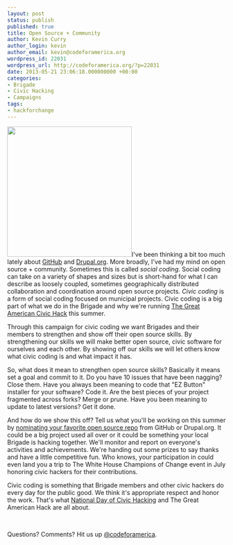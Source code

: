 ```yaml
---
layout: post
status: publish
published: true
title: Open Source + Community
author: Kevin Curry
author_login: kevin
author_email: kevin@codeforamerica.org
wordpress_id: 22031
wordpress_url: http://codeforamerica.org/?p=22031
date: 2013-05-21 23:06:18.000000000 +00:00
categories:
- Brigade
- Civic Hacking
- Campaigns
tags:
- hackforchange
---
```

<a href="http://codeforamerica.org/wp-content/uploads/2013/05/badge.png"><img class="alignleft size-medium wp-image-22117" title="badge" src="http://codeforamerica.org/wp-content/uploads/2013/05/badge-287x300.png" alt="" width="287" height="300" /></a>I've been thinking a bit too much lately about <a href="https://github.com" target="_blank">GitHub</a> and <a href="http://drupal.org" target="_blank">Drupal.org</a>. More broadly, I've had my mind on open source + community. Sometimes this is called <em>social coding</em>. Social coding can take on a variety of shapes and sizes but is short-hand for what I can describe as loosely coupled, sometimes geographically distributed collaboration and coordination around open source projects. <em>Civic coding</em> is a form of social coding focused on municipal projects. Civic coding is a big part of what we do in the Brigade and why we're running <a href="http://brigade.codeforamerica.org/civic-coding" target="_blank">The Great American Civic Hack</a> this summer.

Through this campaign for civic coding we want Brigades and their members to strengthen and show off their open source skills. By strengthening our skills we will make better open source, civic software for ourselves and each other. By showing off our skills we will let others know what civic coding is and what impact it has.

So, what does it mean to strengthen open source skills? Basically it means set a goal and commit to it. Do you have 10 issues that have been nagging? Close them. Have you always been meaning to code that "EZ Button" installer for your software? Code it. Are the best pieces of your project fragmented across forks? Merge or prune. Have you been meaning to update to latest versions? Get it done.

And how do we show this off? Tell us what you'll be working on this summer by <a href="http://cfabrigade.ideascale.com/" target="_blank">nominating your favorite open source repo</a> from GitHub or Drupal.org. It could be a big project used all over or it could be something your local Brigade is hacking together. We'll monitor and report on everyone's activities and achievements. We're handing out some prizes to say thanks and have a little competitive fun. Who knows, your participation in could even land you a trip to The White House Champions of Change event in July honoring civic hackers for their contributions.

Civic coding is something that Brigade members and other civic hackers do every day for the public good. We think it's appropriate respect and honor the work. That's what <a href="http://hackforchange.org" target="_blank">National Day of Civic Hacking</a> and The Great American Hack are all about.

&nbsp;

Questions? Comments? Hit us up <a href="http://twitter.com/codeforamerica" target="_blank">@codeforamerica</a>.
